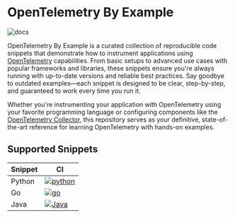 # OpenTelemetry By Example

![docs][docs-ci]

OpenTelemetry By Example is a curated collection of reproducible code snippets that demonstrate how to instrument applications using [OpenTelemetry][opentelemetry] capabilities. From basic setups to advanced use cases with popular frameworks and libraries, these snippets ensure you're always running with up-to-date versions and reliable best practices. Say goodbye to outdated examples—each snippet is designed to be clear, step-by-step, and guaranteed to work every time you run it.

Whether you're instrumenting your application with OpenTelemetry using your favorite programming language or configuring components like the [OpenTelemetry Collector][collector], this repository serves as your definitive, state-of-the-art reference for learning OpenTelemetry with
hands-on examples.

## Supported Snippets

| Snippet    | CI |
| -------- | ------- |
| Python  | [![python]][python-ci] |
| Go  | [![go]][go-ci] |
| Java  | [![Java]][java-ci] |

[docs]: https://github.com/emdneto/opentelemetry-by-example/actions/workflows/ci.yaml/badge.svg?branch=main
[docs-ci]: https://github.com/emdneto/opentelemetry-by-example/actions/workflows/ci.yaml
[python]: https://github.com/emdneto/opentelemetry-by-example/actions/workflows/python.yml/badge.svg?branch=main
[python-ci]: https://github.com/emdneto/opentelemetry-by-example/actions/workflows/python.yml
[go]: https://github.com/emdneto/opentelemetry-by-example/actions/workflows/go.yml/badge.svg?branch=main
[go-ci]: https://github.com/emdneto/opentelemetry-by-example/actions/workflows/go.yml
[java]: https://github.com/emdneto/opentelemetry-by-example/actions/workflows/java.yml/badge.svg?branch=main
[java-ci]: https://github.com/emdneto/opentelemetry-by-example/actions/workflows/java.yml

[opentelemetry]: https://opentelemetry.io
[collector]: https://opentelemetry.io/docs/collector/

